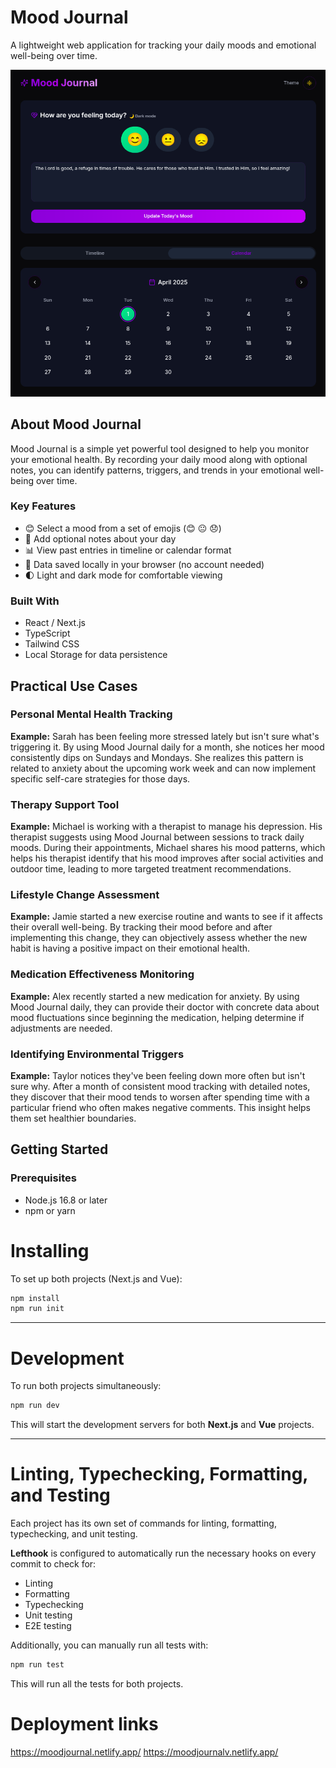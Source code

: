 # Mood Journal

A lightweight web application for tracking your daily moods and emotional well-being over time. 

![Mood Journal Screenshot](/readme/screenshot.png)

## About Mood Journal

Mood Journal is a simple yet powerful tool designed to help you monitor your emotional health. By recording your daily mood along with optional notes, you can identify patterns, triggers, and trends in your emotional well-being over time.

### Key Features

- 😊 Select a mood from a set of emojis (😊 😐 😞)
- 📝 Add optional notes about your day
- 📊 View past entries in timeline or calendar format
- 💾 Data saved locally in your browser (no account needed)
- 🌓 Light and dark mode for comfortable viewing

### Built With

- React / Next.js
- TypeScript
- Tailwind CSS
- Local Storage for data persistence

## Practical Use Cases

### Personal Mental Health Tracking

**Example:** Sarah has been feeling more stressed lately but isn't sure what's triggering it. By using Mood Journal daily for a month, she notices her mood consistently dips on Sundays and Mondays. She realizes this pattern is related to anxiety about the upcoming work week and can now implement specific self-care strategies for those days.

### Therapy Support Tool

**Example:** Michael is working with a therapist to manage his depression. His therapist suggests using Mood Journal between sessions to track daily moods. During their appointments, Michael shares his mood patterns, which helps his therapist identify that his mood improves after social activities and outdoor time, leading to more targeted treatment recommendations.

### Lifestyle Change Assessment

**Example:** Jamie started a new exercise routine and wants to see if it affects their overall well-being. By tracking their mood before and after implementing this change, they can objectively assess whether the new habit is having a positive impact on their emotional health.

### Medication Effectiveness Monitoring

**Example:** Alex recently started a new medication for anxiety. By using Mood Journal daily, they can provide their doctor with concrete data about mood fluctuations since beginning the medication, helping determine if adjustments are needed.

### Identifying Environmental Triggers

**Example:** Taylor notices they've been feeling down more often but isn't sure why. After a month of consistent mood tracking with detailed notes, they discover that their mood tends to worsen after spending time with a particular friend who often makes negative comments. This insight helps them set healthier boundaries.

## Getting Started

### Prerequisites

- Node.js 16.8 or later
- npm or yarn


# Installing

To set up both projects (Next.js and Vue):

```bash
npm install
npm run init
```

---

# Development

To run both projects simultaneously:

```bash
npm run dev
```

This will start the development servers for both **Next.js** and **Vue** projects.

---

# Linting, Typechecking, Formatting, and Testing

Each project has its own set of commands for linting, formatting, typechecking, and unit testing.

**Lefthook** is configured to automatically run the necessary hooks on every commit to check for:

- Linting
- Formatting
- Typechecking
- Unit testing
- E2E testing

Additionally, you can manually run all tests with:

```bash
npm run test
```

This will run all the tests for both projects.



# Deployment links
https://moodjournal.netlify.app/
https://moodjournalv.netlify.app/

